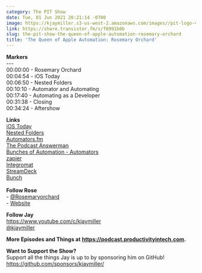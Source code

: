 ```yaml
---
category: The PIT Show
date: Tue, 01 Jun 2021 20:21:14 -0700
image: https://kjaymiller.s3-us-west-2.amazonaws.com/images//pit-logo-v5.jpg
link: https://share.transistor.fm/s/f6991b0b
slug: the-pit-show-the-queen-of-apple-automation-rosemary-orchard
title: 'The Queen of Apple Automation: Rosemary Orchard'
---
```


<p><strong>Markers</strong><br />---<br />00:00:00 - Rosemary Orchard<br />00:04:54 - iOS Today<br />00:06:50 - Nested Folders<br />00:10:10 - Automator and Automating<br />00:17:40 - Automating as a Developer<br />00:31:38 - Closing<br />00:34:24 - Aftershow</p><p><strong>Links <br /></strong><a href="https://twit.tv/shows/ios-today">iOS Today</a><br /><a href="https://nestedfolderspodcast.com/">Nested Folders</a><br /><a href="https://automators.fm/">Automators.fm</a><br /><a href="https://mindsetanswerman.com/learn-how-to-podcast/">The Podcast Answerman</a><br /><a href="https://www.relay.fm/automators/75">Bunches of Automation - Automators</a><br /><a href="https://zapier.com/">zapier</a><br /><a href="https://www.integromat.com/en/">Integromat</a><br /><a href="https://www.elgato.com/en/stream-deck">StreamDeck</a><br /><a href="https://bunchapp.co/">Bunch</a><strong><br /></strong><br /><strong>Follow Rose</strong><br />- <a href="https://twitter.com/rosemaryorchard">@Rosemaryorchard</a><br />- <a href="https://rosemaryorchard.com">Website</a></p><p><strong>Follow Jay</strong><br /><a href="https://www.youtube.com/c/kjaymiller">https://www.youtube.com/c/kjaymiller</a><br /><a href="https://twitter.com/kjaymiller">@kjaymiller</a></p><p><strong>More Episodes and Things at</strong> <a href="https://podcast.productivityintech.com/"><strong>https://podcast.productivityintech.com</strong></a><strong>.</strong></p><p><strong>Want to Support the Show?</strong><br />Support all the things Jay is up to by sponsoring him on GitHub!<br /><a href="https://github.com/sponsors/kjaymiller/">https://github.com/sponsors/kjaymiller/</a></p>